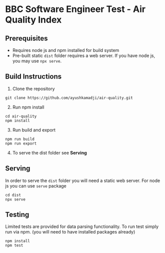 # BBC Software Engineer Test - Air Quality Index

## Prerequisites
- Requires node js and npm installed for build system
- Pre-built static `dist` folder requires a web server. If you have node js, you may use `npx serve`.

## Build Instructions
1. Clone the repository
```
git clone https://github.com/ayushkamadji/air-quality.git
```
2. Run npm install
```
cd air-quality
npm install
```
3. Run build and export
```
npm run build
npm run export
```
4. To serve the dist folder see **Serving**

## Serving
In order to serve the `dist` folder you will need a static web server. For node js you can use `serve` package
```
cd dist
npx serve
```

## Testing
Limited tests are provided for data parsing functionality. To run test simply run via npm. (you will need to have installed packages already)
```
npm install
npm test
```